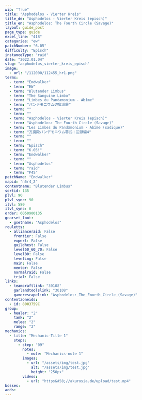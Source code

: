 ```yaml
---
wip: "True"
title: "Asphodelos - Vierter Kreis"
title_de: "Asphodelos - Vierter Kreis (episch)"
title_en: "Asphodelos: The Fourth Circle (Savage)"
layout: guide_post
page_type: guide
excel_line: "418"
categories: "ew"
patchNumber: "6.05"
difficulty: "Episch"
instanceType: "raid"
date: "2022.01.04"
slug: "asphodelos_vierter_kreis_episch"
image:
  - url: "/112000/112455_hr1.png"
terms:
  - term: "Endwalker"
  - term: "EW"
  - term: "Blutender Limbus"
  - term: "The Sanguine Limbo"
  - term: "Limbes du Pandæmonium - Abîme"
  - term: "パンデモニウム辺獄深層"
  - term: ""
  - term: ""
  - term: "Asphodelos - Vierter Kreis (episch)"
  - term: "Asphodelos: The Fourth Circle (Savage)"
  - term: "Les Limbes du Pandæmonium - Abîme (sadique)"
  - term: "万魔殿パンデモニウム零式：辺獄編4"
  - term: ""
  - term: ""
  - term: "Episch"
  - term: "6.05!"
  - term: "Endwalker"
  - term: ""
  - term: "Asphodelos"
  - term: "raid"
  - term: "P4S"
patchName: "Endwalker"
mapid: "n5r4_2"
contentname: "Blutender Limbus"
sortid: 135
plvl: 90
plvl_sync: 90
ilvl: 580
ilvl_sync: 0
order: 6050900135
gearset_loot:
  - gsetname: "Asphodelos"
rouletts:
  - allianceraid: False
    frontier: False
    expert: False
    guildhest: False
    level50_60_70: False
    level80: False
    leveling: False
    main: False
    mentor: False
    normalraid: False
    trial: False
links:
  - teamcraftlink: "30108"
    garlandtoolslink: "30108"
    gamerescapelink: "Asphodelos:_The_Fourth_Circle_(Savage)"
contentzoneids:
  - id: 8003759C
group:
  - healer: "2"
    tank: "2"
    melee: "2"
    range: "2"
mechanics:
  - title: "Mechanic-Title 1"
    steps:
      - step: "09"
        notes:
          - note: "Mechanics-note 1"
        images:
          - url: "/assets/img/test.jpg"
            alt: "/assets/img/test.jpg"
            height: "250px"
        videos:
          - url: "https&#58;//akurosia.de/upload/test.mp4"
bosses:
adds:
---
```

